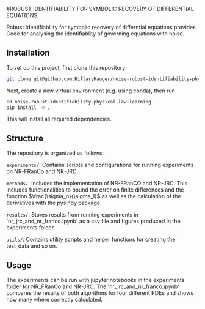 #ROBUST IDENTIFIABILITY FOR SYMBOLIC RECOVERY OF DIFFERENTIAL
EQUATIONS

Robust Identifiability for symbolic recovery of differntial equations provides Code for analysing the identifiablity of governing equations with noise.

## Installation
To set up this project, first clone this repository:

```bash
git clone git@github.com:HillaryHauger/noise-robust-identifiability-physical-law-learning.git
```
Next, create a new virtual environment (e.g. using conda), then run
```bash
cd noise-robust-identifiability-physical-law-learning
pip install -e .
````

This will install all required dependencies.

## Structure

The repository is organized as follows:

`experiments/`: Contains scripts and configurations for running experiments on NR-FRanCo and NR-JRC.

`methods/`: Includes the implementation of NR-FRanCO and NR-JRC. This includes functionalities to bound the error on finite differences and the function $\frac{\sigma_n}{\sigma_1}$ as well as the calculation of the derivatives with the pysindy package.

`results/`: Stores results from running experiments in 'nr_jrc_and_nr_franco.ipynb' as a csv file and figures produced in the experiments folder.

`utils/`: Contains utility scripts and helper functions for creating the test_data and so on.
     
## Usage

The experiments can be run with jupyter notebooks in the experiments folder for NR_FRanCo and NR-JRC. The 'nr_jrc_and_nr_franco.ipynb' compares the results of both algorithms for four different PDEs and shows how many where correctly calculated.
